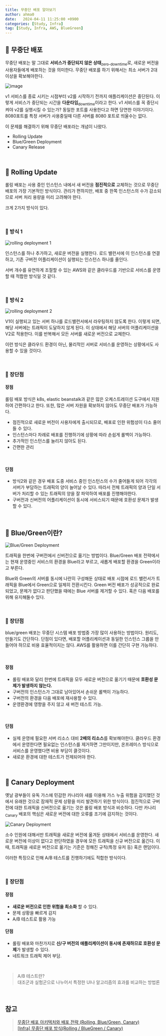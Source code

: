 ```yaml
---
title: 무중단 배포 알아보기
author: ahma0
date:   2024-04-11 11:25:00 +0900
categories: [Study, Infra]
tag: [Study, Infra, AWS, BlueGreen]
---
```


## 🥝 무중단 배포

무중단 배포는 말 그대로 **서비스가 중단되지 않은 상태**<sub>zero-downtime</sub>로, 새로운 버전을 사용자들에게 배포하는 것을 의미한다. 무중단 배포를 하기 위해서는 최소 서버가 2대 이상을 확보해야한다.

![image](https://github.com/ahma0/ahma0.github.io/assets/84761609/34a1a2b7-4fa2-4c63-890c-ec1c6aed8fa2)

v1 서비스를 종료 시키는 시점부터 v2를 시작하기 전까지 애플리케이션은 중단된다. 이렇게 서비스가 중단되는 시간을 **다운타임**<sub>downtime</sub>이라고 한다. v1 서비스를 꼭 중단시켜야 v2를 실행시킬 수 있는가? 동일한 포트를 사용한다고 하면 당연한 이야기이다. 8080포트를 특정 서버가 사용중일때 다른 서버를 8080 포트로 띄울수는 없다.

이 문제를 해결하기 위해 무중단 배포라는 개념이 나왔다.

- Rolling Update
- Blue/Green Deployment
- Canary Release

<br>

## 🎈 Rolling Update

롤링 배포는 사용 중인 인스턴스 내에서 새 버전을 **점진적으로** 교체하는 것으로 무중단 배포의 가장 기본적인 방식이다. 관리가 편하지만, 배포 중 한쪽 인스턴스의 수가 감소되므로 서버 처리 용량을 미리 고려해야 한다.

크게 2가지 방식이 있다.

<br>

### 📌 방식 1

![rolling deployment 1](./img/rolling-deployment-1.gif)

인스턴스를 하나 추가하고, 새로운 버전을 실행한다. 로드 밸런서에 이 인스턴스를 연결하고, 기존 구버전 어플리케이션이 실행되는 인스턴스 하나를 줄인다.

서버 개수를 유연하게 조절할 수 있는 AWS와 같은 클라우드를 기반으로 서비스를 운영할 때 적합한 방식일 것 같다.

<br>

### 📌 방식 2

![rolling deployment 2](./img/rolling-deployment-2.gif)

V1이 실행되고 있는 서버 하나를 로드밸런서에서 라우팅하지 않도록 한다. 이렇게 되면, 해당 서버에는 트래픽이 도달하지 않게 된다. 이 상태에서 해당 서버의 어플리케이션을 V2로 적용한다. 이를 반복해서 모든 서버를 새로운 버전으로 교체한다.

이런 방식은 클라우드 환경이 아닌, 물리적인 서버로 서비스를 운영하는 상황에서도 사용할 수 있을 것이다.

<br>

### 📌 장단점

#### 장점

롤링 배포 방식은 k8s, elastic beanstalk과 같은 많은 오케스트레이션 도구에서 지원하여 간편하다고 한다. 또한, 많은 서버 자원을 확보하지 않아도 무중단 배포가 가능하다.

- 점진적으로 새로운 버전이 사용자에게 출시되므로, 배포로 인한 위험성이 다소 줄어들 수 있다.
- 인스턴스마다 차례로 배포를 진행하기에 상황에 따라 손쉽게 롤백이 가능하다.
- 추가적인 인스턴스를 늘리지 않아도 된다.
- 간편한 관리

<br>

#### 단점

- 방식2와 같은 경우 배포 도중 서비스 중인 인스턴스의 수가 줄어들게 되어 각각의 서버가 부담하는 트래픽의 양이 늘어날 수 있다. 따라서 전체 트래픽의 양과 단일 서버가 처리할 수 있는 트래픽의 양을 잘 파악하여 배포를 진행해야한다.
- 구버전과 신버전의 어플리케이션이 동시에 서비스되기 때문에 호환성 문제가 발생할 수 있다.

<br>

## 🥑 Blue/Green이란?

![Blue/Green Deployment](./img/blue-green-deployment.gif)

트래픽을 한번에 구버전에서 신버전으로 옮기는 방법이다. Blue/Green 배포 전략에서는 현재 운영중인 서비스의 환경을 Blue라고 부르고, 새롭게 배포할 환경을 Green이라고 부른다.

Blue와 Green의 서버를 동시에 나란히 구성해둔 상태로 배포 시점에 로드 밸런서가 트래픽을 Blue에서 Green으로 일제히 전환시킨다. Green 버전 배포가 성공적으로 완료 되었고, 문제가 없다고 판단했을 때에는 Blue 서버를 제거할 수 있다. 혹은 다음 배포를 위해 유지해둘수 있다.

<br>

### 📌 장단점

blue/green 배포는 무중단 시스템 배포 방법중 가장 많이 사용하는 방법이다. 원리도, 만들기도 간단하다. 단점이 있다면, 배포할 어플리케이션과 동일한 인스턴스 그룹을 만들어야 하므로 비용 효율적이지는 않다. AWS를 활용하면 이를 간단히 구현 가능하다.

<br>

#### 장점

- 롤링 배포와 달리 한번에 트래픽을 모두 새로운 버전으로 옮기기 때문에 **호환성 문제가 발생하지 않는다.**
- 구버전의 인스턴스가 그대로 남아있어서 손쉬운 롤백이 가능하다.
- 구버전의 환경을 다음 배포에 재사용할 수 있다.
- 운영환경에 영향을 주지 않고 새 버전 테스트 가능.

<br>

#### 단점

- 실제 운영에 필요한 서버 리소스 대비 **2배의 리소스**를 확보해야한다. 클라우드 환경에서 운영한다면 필요없는 인스턴스를 제거하면 그만이지만, 온프레미스 방식으로 서비스를 운영했다면 비용 부담이 클것이다.
- 새로운 환경에 대한 테스트가 전제되어야 한다.

<br>

## 🥨 Canary Deployment

옛날 광부들이 유독 가스에 민감한 카나리아 새를 이용해 가스 누출 위험을 감지했던 것에서 유래한 것으로 잠재적 문제 상황을 미리 발견하기 위한 방식이다. 점진적으로 구버전에 대한 트래픽을 신버전으로 옮기는 것은 롤링 배포 방식과 비슷하다. 다만 카나리<sub>Canary</sub> 배포의 핵심은 새로운 버전에 대한 오류를 조기에 감지하는 것이다.

![Canary Deployment](./img/canary-deployment.gif)

소수 인원에 대해서만 트래픽을 새로운 버전에 옮겨둔 상태에서 서비스를 운영한다. 새로운 버전에 이상이 없다고 판단하였을 경우에 모든 트래픽을 신규 버전으로 옮긴다. 이때, 트래픽을 새로운 버전으로 옮기는 기준은 정해진 규칙(특정 유저 등) 혹은 랜덤이다.

이러한 특징으로 인해 A/B 테스트를 진행하기에도 적합한 방식이다.

<br>

### 📌 장단점

#### 장점

- **새로운 버전으로 인한 위험을 최소화** 할 수 있다.
- 문제 상황을 빠르게 감지
- A/B 테스트로 활용 가능

#### 단점

- 롤링 배포와 마찬가지로 **신/구 버전의 애플리케이션이 동시에 존재하므로 호환성 문제**가 발생할 수 있다.
- 네트워크 트래픽 제어 부담.

<br>

> A/B 테스트란? <br>대조군과 실험군으로 나누어서 특정한 UI나 알고리즘의 효과를 비교하는 방법론

<br>

## 참고

> [무중단 배포 아키텍처와 배포 전략 (Rolling, Blue/Green, Canary)](https://hudi.blog/zero-downtime-deployment/)<br>[[Infra] 무중단 배포 방식(Rolling / BlueGreen / Canary)](https://llshl.tistory.com/47)<br>